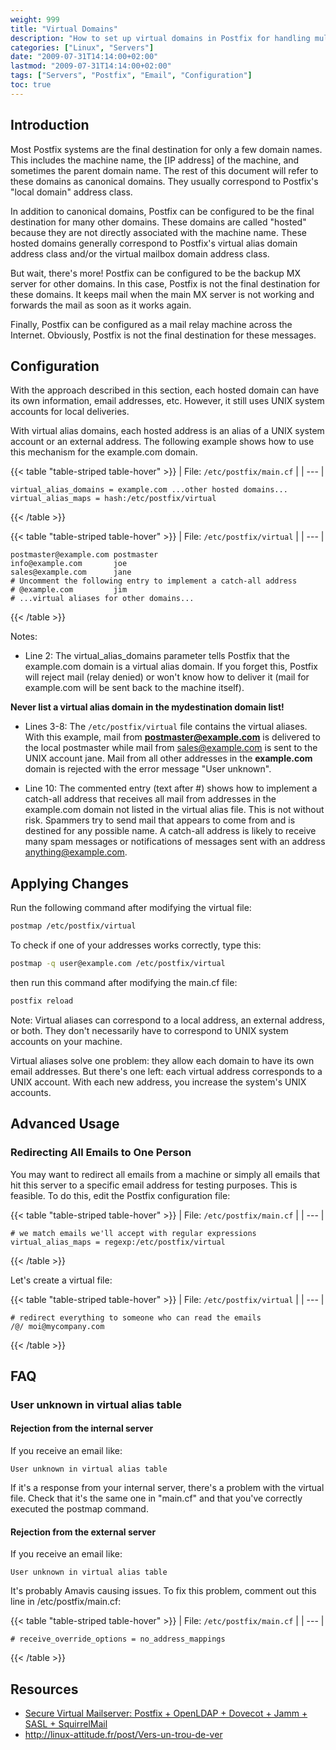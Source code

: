 ```yaml
---
weight: 999
title: "Virtual Domains"
description: "How to set up virtual domains in Postfix for handling multiple domains with aliases and advanced mail routing."
categories: ["Linux", "Servers"]
date: "2009-07-31T14:14:00+02:00"
lastmod: "2009-07-31T14:14:00+02:00"
tags: ["Servers", "Postfix", "Email", "Configuration"]
toc: true
---
```


## Introduction

Most Postfix systems are the final destination for only a few domain names. This includes the machine name, the [IP address] of the machine, and sometimes the parent domain name. The rest of this document will refer to these domains as canonical domains. They usually correspond to Postfix's "local domain" address class.

In addition to canonical domains, Postfix can be configured to be the final destination for many other domains. These domains are called "hosted" because they are not directly associated with the machine name. These hosted domains generally correspond to Postfix's virtual alias domain address class and/or the virtual mailbox domain address class.

But wait, there's more! Postfix can be configured to be the backup MX server for other domains. In this case, Postfix is not the final destination for these domains. It keeps mail when the main MX server is not working and forwards the mail as soon as it works again.

Finally, Postfix can be configured as a mail relay machine across the Internet. Obviously, Postfix is not the final destination for these messages.

## Configuration

With the approach described in this section, each hosted domain can have its own information, email addresses, etc. However, it still uses UNIX system accounts for local deliveries.

With virtual alias domains, each hosted address is an alias of a UNIX system account or an external address. The following example shows how to use this mechanism for the example.com domain.

{{< table "table-striped table-hover" >}}
| File: `/etc/postfix/main.cf` |
| --- |
```
virtual_alias_domains = example.com ...other hosted domains...
virtual_alias_maps = hash:/etc/postfix/virtual
```
{{< /table >}}

{{< table "table-striped table-hover" >}}
| File: `/etc/postfix/virtual` |
| --- |
```
postmaster@example.com postmaster
info@example.com       joe
sales@example.com      jane
# Uncomment the following entry to implement a catch-all address
# @example.com         jim
# ...virtual aliases for other domains...
```
{{< /table >}}

Notes:

- Line 2: The virtual_alias_domains parameter tells Postfix that the example.com domain is a virtual alias domain. If you forget this, Postfix will reject mail (relay denied) or won't know how to deliver it (mail for example.com will be sent back to the machine itself).

**Never list a virtual alias domain in the mydestination domain list!**

- Lines 3-8: The `/etc/postfix/virtual` file contains the virtual aliases. With this example, mail from **postmaster@example.com** is delivered to the local postmaster while mail from sales@example.com is sent to the UNIX account jane. Mail from all other addresses in the **example.com** domain is rejected with the error message "User unknown".

- Line 10: The commented entry (text after #) shows how to implement a catch-all address that receives all mail from addresses in the example.com domain not listed in the virtual alias file. This is not without risk. Spammers try to send mail that appears to come from and is destined for any possible name. A catch-all address is likely to receive many spam messages or notifications of messages sent with an address anything@example.com.

## Applying Changes

Run the following command after modifying the virtual file:

```bash
postmap /etc/postfix/virtual
```

To check if one of your addresses works correctly, type this:

```bash
postmap -q user@example.com /etc/postfix/virtual
```

then run this command after modifying the main.cf file:

```bash
postfix reload
```

Note: Virtual aliases can correspond to a local address, an external address, or both. They don't necessarily have to correspond to UNIX system accounts on your machine.

Virtual aliases solve one problem: they allow each domain to have its own email addresses. But there's one left: each virtual address corresponds to a UNIX account. With each new address, you increase the system's UNIX accounts.

## Advanced Usage

### Redirecting All Emails to One Person

You may want to redirect all emails from a machine or simply all emails that hit this server to a specific email address for testing purposes. This is feasible. To do this, edit the Postfix configuration file:

{{< table "table-striped table-hover" >}}
| File: `/etc/postfix/main.cf` |
| --- |
```
# we match emails we'll accept with regular expressions
virtual_alias_maps = regexp:/etc/postfix/virtual
```
{{< /table >}}

Let's create a virtual file:

{{< table "table-striped table-hover" >}}
| File: `/etc/postfix/virtual` |
| --- |
```
# redirect everything to someone who can read the emails
/@/	moi@mycompany.com
```
{{< /table >}}

## FAQ

### User unknown in virtual alias table

#### Rejection from the internal server

If you receive an email like:

```
User unknown in virtual alias table
```

If it's a response from your internal server, there's a problem with the virtual file. Check that it's the same one in "main.cf" and that you've correctly executed the postmap command.

#### Rejection from the external server

If you receive an email like:

```
User unknown in virtual alias table
```

It's probably Amavis causing issues. To fix this problem, comment out this line in /etc/postfix/main.cf:

{{< table "table-striped table-hover" >}}
| File: `/etc/postfix/main.cf` |
| --- |
```
# receive_override_options = no_address_mappings
```
{{< /table >}}

## Resources
- [Secure Virtual Mailserver: Postfix + OpenLDAP + Dovecot + Jamm + SASL + SquirrelMail](/pdf/secure_virtual_mailserver.pdf)
- http://linux-attitude.fr/post/Vers-un-trou-de-ver

